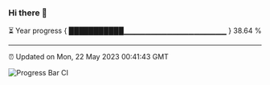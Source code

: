 ### Hi there 👋

⏳ Year progress { ███████████▁▁▁▁▁▁▁▁▁▁▁▁▁▁▁▁▁▁▁ } 38.64 %

---

⏰ Updated on Mon, 22 May 2023 00:41:43 GMT

![Progress Bar CI](https://github.com/Shyam-Makwana/GitHub-Actions-Demo/workflows/Progress%20Bar%20CI/badge.svg)
